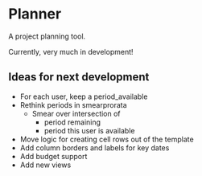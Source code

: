 # Planner

A project planning tool.

Currently, very much in development!

## Ideas for next development

* For each user, keep a period_available
* Rethink periods in smearprorata
  * Smear over intersection of 
    * period remaining
    * period this user is available
* Move logic for creating cell rows out of the template
* Add column borders and labels for key dates
* Add budget support
* Add new views